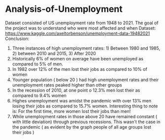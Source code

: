 # Analysis-of-Unemployment
Dataset consisted of US unemployment rate from 1948 to 2021. The goal of the project was to understand who were most affected and when
Dataset: https://www.kaggle.com/axeltorbenson/unemployment-data-19482021
Conclusion:
1) Three instances of high  unemployment rates: 1) Between 1980 and 1985, 2) between 2010 and 2015, 3) After 2020
2) Historically 6% of women on average have been unemployed as compared to 5% of men.
3) In 1982 over 12% of the men lost their jobs as compared to 10% of women
4) Younger population ( below 20 ) had high unemployment rates and their unemployment rates peaked higher than other groups
5) In the recession of 2010, at one point o 12.3% men lost their as compared to 9.4% women
6) Highes unemployment was amidst the pandemic with over 13% men losing their jobs as compared to 15.7% women.
Interesting thing to note is: For the first time, more women lost their jobs than men!
7) While unemployment rates in those above 20 have remained constant ( with little deviation) through previous recessions. 
This wasn't the case in the pandemic ( as evident by the graph people of all age groups lost their jobs )
